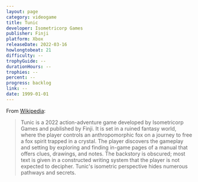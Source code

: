 ```yaml
---
layout: page
category: videogame
title: Tunic
developer: Isometricorp Games
publisher: Finji
platform: Xbox
releaseDate: 2022-03-16
howlongtobeat: 21
difficulty: --
trophyGuide: --
durationHours: --
trophies: --
percent: --
progress: backlog
link: --
date: 1999-01-01
---
```


From [Wikipedia](https://en.wikipedia.org/wiki/Tunic_(video_game)):

> Tunic is a 2022 action-adventure game developed by Isometricorp Games and published by Finji. It is set in a ruined fantasy world, where the player controls an anthropomorphic fox on a journey to free a fox spirit trapped in a crystal. The player discovers the gameplay and setting by exploring and finding in-game pages of a manual that offers clues, drawings, and notes. The backstory is obscured; most text is given in a constructed writing system that the player is not expected to decipher. Tunic's isometric perspective hides numerous pathways and secrets.
